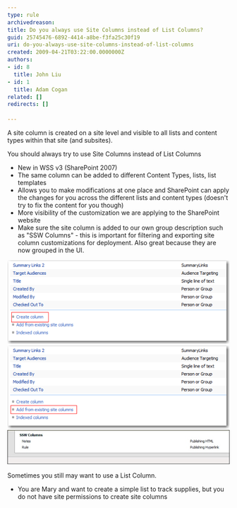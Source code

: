 ```yaml
---
type: rule
archivedreason: 
title: Do you always use Site Columns instead of List Columns?
guid: 25745476-6892-4414-a8be-f3fa25c30f19
uri: do-you-always-use-site-columns-instead-of-list-columns
created: 2009-04-21T03:22:00.0000000Z
authors:
- id: 8
  title: John Liu
- id: 1
  title: Adam Cogan
related: []
redirects: []

---
```


A site column is created on a site level and visible to all lists and content types within that site (and subsites).

You should always try to use Site Columns instead of List Columns

<!--endintro-->

* New in WSS v3 (SharePoint 2007)
* The same column can be added to different Content Types, lists, list templates
* Allows you to make modifications at one place and SharePoint can apply the changes for you across the different lists and content types (doesn't try to fix the content for you though)
* More visibility of the customization we are applying to the SharePoint website
* Make sure the site column is added to our own group description such as "SSW Columns" - this is important for filtering and exporting site column customizations for deployment.  Also great because they are now grouped in the UI.


![Create column - Bad Example](ListColumn.png)
![Add from existing site columns - Good Example](SiteColumn.png)
![Site Columns - Good Example](SSWColumns_small.jpg)




Sometimes you still may want to use a List Column.

* You are Mary and want to create a simple list to track supplies, but you do not have site permissions to create site columns
